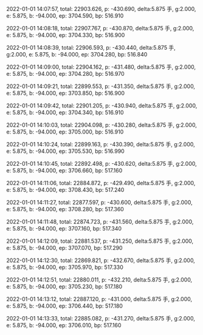 2022-01-01 14:07:57, total: 22903.626, p: -430.690, delta:5.875 手, g:2.000, e: 5.875, b: -94.000, ep: 3704.590, bp: 516.910

2022-01-01 14:08:18, total: 22907.767, p: -430.870, delta:5.875 手, g:2.000, e: 5.875, b: -94.000, ep: 3704.330, bp: 516.900

2022-01-01 14:08:39, total: 22906.593, p: -430.440, delta:5.875 手, g:2.000, e: 5.875, b: -94.000, ep: 3704.280, bp: 516.840

2022-01-01 14:09:00, total: 22904.162, p: -431.480, delta:5.875 手, g:2.000, e: 5.875, b: -94.000, ep: 3704.280, bp: 516.970

2022-01-01 14:09:21, total: 22899.553, p: -431.350, delta:5.875 手, g:2.000, e: 5.875, b: -94.000, ep: 3703.850, bp: 516.900

2022-01-01 14:09:42, total: 22901.205, p: -430.940, delta:5.875 手, g:2.000, e: 5.875, b: -94.000, ep: 3704.340, bp: 516.910

2022-01-01 14:10:03, total: 22904.098, p: -430.280, delta:5.875 手, g:2.000, e: 5.875, b: -94.000, ep: 3705.000, bp: 516.910

2022-01-01 14:10:24, total: 22899.163, p: -430.390, delta:5.875 手, g:2.000, e: 5.875, b: -94.000, ep: 3705.530, bp: 516.990

2022-01-01 14:10:45, total: 22892.498, p: -430.620, delta:5.875 手, g:2.000, e: 5.875, b: -94.000, ep: 3706.660, bp: 517.160

2022-01-01 14:11:06, total: 22884.872, p: -429.490, delta:5.875 手, g:2.000, e: 5.875, b: -94.000, ep: 3708.430, bp: 517.240

2022-01-01 14:11:27, total: 22877.597, p: -430.600, delta:5.875 手, g:2.000, e: 5.875, b: -94.000, ep: 3708.280, bp: 517.360

2022-01-01 14:11:48, total: 22874.723, p: -431.560, delta:5.875 手, g:2.000, e: 5.875, b: -94.000, ep: 3707.160, bp: 517.340

2022-01-01 14:12:09, total: 22881.537, p: -431.250, delta:5.875 手, g:2.000, e: 5.875, b: -94.000, ep: 3707.070, bp: 517.290

2022-01-01 14:12:30, total: 22869.821, p: -432.670, delta:5.875 手, g:2.000, e: 5.875, b: -94.000, ep: 3705.970, bp: 517.330

2022-01-01 14:12:51, total: 22880.011, p: -432.210, delta:5.875 手, g:2.000, e: 5.875, b: -94.000, ep: 3705.230, bp: 517.180

2022-01-01 14:13:12, total: 22887.120, p: -431.000, delta:5.875 手, g:2.000, e: 5.875, b: -94.000, ep: 3706.440, bp: 517.180

2022-01-01 14:13:33, total: 22885.082, p: -431.270, delta:5.875 手, g:2.000, e: 5.875, b: -94.000, ep: 3706.010, bp: 517.160